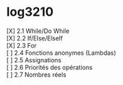 # log3210
[X] 2.1 While/Do While  
[X] 2.2 If/Else/ElseIf  
[X] 2.3 For  
[ ] 2.4 Fonctions anonymes (Lambdas)  
[ ] 2.5 Assignations  
[ ] 2.6 Priorités des opérations  
[ ] 2.7 Nombres réels  
